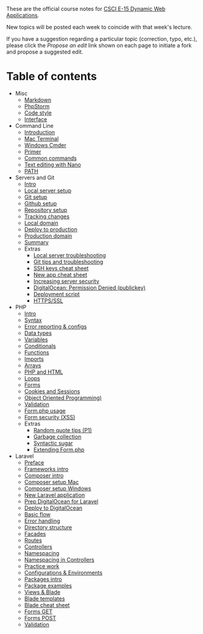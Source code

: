 These are the official course notes for [CSCI E-15 Dynamic Web Applications](https://dwa15.com).

New topics will be posted each week to coincide with that week's lecture.

If you have a suggestion regarding a particular topic (correction, typo, etc.), please click the *Propose an edit* link shown on each page to initiate a fork and propose a suggested edit.

# Table of contents

+ Misc
    + [Markdown](/misc/markdown.md)
    + [PhpStorm](/misc/phpstorm.md)
    + [Code style](/misc/code-style.md)
    + [Interface](/misc/interface.md)
+ Command Line
    + [Introduction](/command-line/intro.md)
    + [Mac Terminal](/command-line/mac-terminal.md)
    + [Windows Cmder](/command-line/windows-cmder.md)
    + [Primer](/command-line/primer.md)
    + [Common commands](/command-line/common-commands.md)
    + [Text editing with Nano](/command-line/nano.md)
    + [PATH](/command-line/path.md)
+ Servers and Git
    + [Intro](/servers-and-git/intro.md)
    + [Local server setup](/servers-and-git/local-server-setup.md)
    + [Git setup](/servers-and-git/git-setup.md)
    + [Github setup](/servers-and-git/github-setup.md)
    + [Repository setup](/servers-and-git/repository-setup.md)
    + [Tracking changes](/servers-and-git/tracking-changes.md)
    + [Local domain](/servers-and-git/local-domain.md)
    + [Deploy to production](/servers-and-git/deploy-to-production.md)
    + [Production domain](/servers-and-git/production-domain.md)
    + [Summary](/servers-and-git/summary.md)
    + Extras
        + [Local server troubleshooting](/servers-and-git/local-server-troubleshooting.md)
        + [Git tips and troubleshooting](/servers-and-git/git-tips-and-troubleshooting.md)
        + [SSH keys cheat sheet](/servers-and-git/ssh-keys-cheat-sheet.md)
        + [New app cheat sheet](/servers-and-git/new-app-cheat-sheet.md)
        + [Increasing server security](/servers-and-git/increasing-server-security.md)
        + [DigitalOcean: Permission Denied (publickey)](servers-and-git/permission-denied-public-key.md)
        + [Deployment script](servers-and-git/deployment-script.md)
        + [HTTPS/SSL](/servers-and-git/https-ssl.md)
+ PHP
    + [Intro](/php/intro.md)
    + [Syntax](/php/syntax.md)
    + [Error reporting & configs](/php/error-reporting-and-configs.md)
    + [Data types](/php/data-types.md)
    + [Variables](/php/variables.md)
    + [Conditionals](/php/conditionals.md)
    + [Functions](/php/functions.md)
    + [Imports](/php/imports.md)
    + [Arrays](/php/arrays.md)
    + [PHP and HTML](/php/php-and-html.md)
    + [Loops](/php/loops.md)
    + [Forms](/php/forms.md)
    + [Cookies and Sessions](/php/cookies-and-sessions.md)
    + [Object Oriented Programming)](/php/oop.md)
    + [Validation](/php/validation.md)
    + [Form.php usage](/php/form.php-usage.md)
    + [Form security (XSS)](/php/form-security.md)
    + Extras
        + [Random quote tips (P1)](/php/random-quote-tips.md)
        + [Garbage collection](/php/garbage-collection.md)
        + [Syntactic sugar](/php/syntactic-sugar.md)
        + [Extending Form.php](/php/form.php-extending.md)
+ Laravel
    + [Preface](/laravel/preface.md)
    + [Frameworks intro](/laravel/frameworks-intro.md)
    + [Composer intro](/laravel/composer-intro.md)
    + [Composer setup Mac](/laravel/composer-mac.md)
    + [Composer setup Windows](/laravel/composer-windows.md)
    + [New Laravel application](/laravel/new-laravel-app.md)
    + [Prep DigitalOcean for Laravel](/laravel/prep-digital-ocean-for-laravel.md)
    + [Deploy to DigitalOcean](/laravel/deploy-to-digital-ocean.md)
    + [Basic flow](/laravel/basic-flow.md)
    + [Error handling](/laravel/error-handling.md)
    + [Directory structure](/laravel/directory-structure.md)
    + [Facades](/laravel/facades.md)
    + [Routes](/laravel/routes.md)
    + [Controllers](/laravel/controllers.md)
    + [Namespacing](/laravel/namespacing.md)
    + [Namespacing in Controllers](/laravel/namespacing-in-controllers.md)
    + [Practice work](/laravel/practice-work.md)
    + [Configurations & Environments](/laravel/config-and-environments.md)
    + [Packages intro](/laravel/packages-intro.md)
    + [Package examples](/laravel/packages-examples.md)
    + [Views & Blade](/laravel/views-and-blade.md)
    + [Blade templates](/laravel/blade-templates.md)
    + [Blade cheat sheet](/laravel/blade-cheat-sheet.md)
    + [Forms GET](/laravel/forms-get.md)
    + [Forms POST](/laravel/forms-post.md)
    + [Validation](/laravel/validation.md)